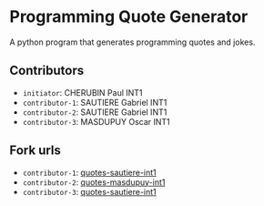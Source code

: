 # Programming Quote Generator

A python program that generates programming quotes and jokes.

## Contributors
- `initiator`: CHERUBIN Paul INT1
- `contributor-1`: SAUTIERE Gabriel INT1
- `contributor-2`: SAUTIERE Gabriel INT1
- `contributor-3`: MASDUPUY Oscar INT1
## Fork urls
- `contributor-1`: [quotes-sautiere-int1](https://github.com/gspfr/quotes-sautiere-int1)
- `contributor-2`: [quotes-masdupuy-int1](https://github.com/Masdupp/quotes-masdupuy-int1)
- `contributor-3`: [quotes-sautiere-int1](https://github.com/gspfr/quotes-sautiere-int1)
